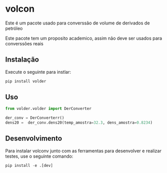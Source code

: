 # volcon

Este é um pacote usado para converssão de volume de derivados de petróleo

Este pacote tem um proposito academico, assim não deve ser usados para converssões reais

## Instalação

Execute o seguinte para instlar:

```python
pip install volder
```

## Uso

```python
from volder.volder import DerConverter

der_conv = DerConverterr()
dens20 =  der_conv.dens20(temp_amostra=32.3, dens_amostra=0.8234)
```

## Desenvolvimento

Para instalar volconv junto com as ferramentas para desenvolver e realizar testes,
use o seguinte comando:

```python
pip install -e .[dev]
```